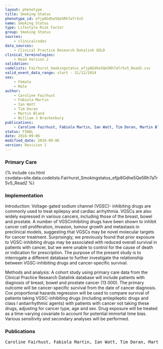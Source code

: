 ```yaml
---
layout: phenotype
title: Smoking Status
phenotype_id: efjp8Gdhe5Qe5Rh7aTr5v5
name: Smoking Status
type: Lifestyle Risk Factor
group: Smoking Status
sources: 
    - clinicalcodes
data_sources:
    - Clinical Practice Research Datalink GOLD
clinical_terminologies:
    - Read Version 2
validation:
codelists: Fairhurst_Smokingstatus_efjp8Gdhe5Qe5Rh7aTr5v5_Read2.csv
valid_event_data_range: start - 31/12/2014
sex:
    - Female
    - Male
author:
    - Caroline Fairhust
    - Fabiola Martin
    - Ian Watt
    - Tim Doran
    - Martin Bland
    - William J Brackenbury    
publications:
    - Caroline Fairhust, Fabiola Martin, Ian Watt, Tim Doran, Martin Bland, William J Brackenbury, Sodium channel-inhibiting drugs and cancer survival: protocol for a cohort study using the CPRD primary care database. BMJ Open, 6(e0111661),  2016.
status: FINAL
date: 2016-09-06
modified_date: 2016-09-06
version: Revision 1
---
```


### Primary Care

{% include csv.html csvdata=site.data.codelists.Fairhurst_Smokingstatus_efjp8Gdhe5Qe5Rh7aTr5v5_Read2 %}


### Implementation

Introduction: 
Voltage-gated sodium channel (VGSC)-
inhibiting drugs are commonly used to treat epilepsy
and cardiac arrhythmia. VGSCs are also widely
expressed in various cancers, including those of the
breast, bowel and prostate. A number of VGSCinhibiting
drugs have been shown to inhibit cancer cell
proliferation, invasion, tumour growth and metastasis
in preclinical models, suggesting that VGSCs may be
novel molecular targets for cancer treatment.
Surprisingly, we previously found that prior exposure
to VGSC-inhibiting drugs may be associated with
reduced overall survival in patients with cancer, but we
were unable to control for the cause of death or
indication for prescription. The purpose of the present
study is to interrogate a different database to further
investigate the relationship between VGSC-inhibiting
drugs and cancer-specific survival.

Methods and analysis: 
A cohort study using
primary care data from the Clinical Practice Research
Datalink database will include patients with diagnosis
of breast, bowel and prostate cancer (13 000). The
primary outcome will be cancer-specific survival from
the date of cancer diagnosis. Cox proportional hazards
regression will be used to compare survival of patients
taking VGSC-inhibiting drugs (including antiepileptic
drugs and class I antiarrhythmic agents) with patients
with cancer not taking these drugs, adjusting for
cancer type, age and sex. Drug exposure will be treated
as a time-varying covariate to account for potential
immortal time bias. Various sensitivity and secondary
analyses will be performed.

### Publications

<pre>
Caroline Fairhust, Fabiola Martin, Ian Watt, Tim Doran, Martin Bland, William J Brackenbury, Sodium channel-inhibiting drugs and cancer survival: protocol for a cohort study using the CPRD primary care database. BMJ Open, 6(e0111661),  2016.
</pre>
